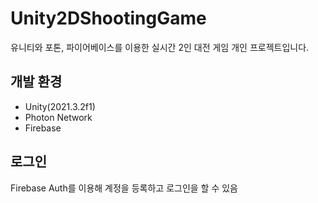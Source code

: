 # Unity2DShootingGame
유니티와 포톤, 파이어베이스를 이용한 실시간 2인 대전 게임 개인 프로젝트입니다.

## 개발 환경
- Unity(2021.3.2f1)
- Photon Network
- Firebase

## 로그인
Firebase Auth를 이용해 계정을 등록하고 로그인을 할 수 있음
